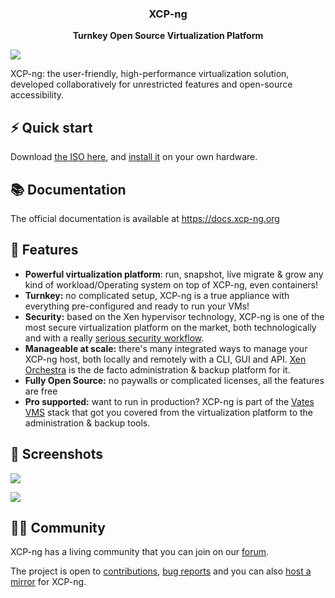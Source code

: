 <h3 align="center"><b>XCP-ng</b></h3>
<p align="center"><b>Turnkey Open Source Virtualization Platform</b></p>

![](https://repository-images.githubusercontent.com/115137464/d31efd36-b148-4d9b-a2a3-fea9663fedf7)

XCP-ng: the user-friendly, high-performance virtualization solution, developed collaboratively for unrestricted features and open-source accessibility.

## ⚡️ Quick start

Download [the ISO here](https://mirrors.xcp-ng.org/isos/8.2/xcp-ng-8.2.1.iso?https=1), and [install it](https://xcp-ng.org/#easy-to-install) on your own hardware.

## 📚 Documentation

The official documentation is available at https://docs.xcp-ng.org

## 🚀 Features

- **Powerful virtualization platform**: run, snapshot, live migrate & grow any kind of workload/Operating system on top of XCP-ng, even containers!
- **Turnkey:** no complicated setup, XCP-ng is a true appliance with everything pre-configured and ready to run your VMs!
- **Security:** based on the Xen hypervisor technology, XCP-ng is one of the most secure virtualization platform on the market, both technologically and with a really [serious security workflow](https://docs.xcp-ng.org/project/security).
- **Manageable at scale:** there's many integrated ways to manage your XCP-ng host, both locally and remotely with a CLI, GUI and API. [Xen Orchestra](https://vates.tech/xen-orchestra/) is the de facto administration & backup platform for it.
- **Fully Open Source:** no paywalls or complicated licenses, all the features are free
- **Pro supported:** want to run in production? XCP-ng is part of the [Vates VMS](https://vates.tech/) stack that got you covered from the virtualization platform to the administration & backup tools.

## 📸 Screenshots

![](https://vates.tech/assets/img/misc/XOLite_Pool_dashboard_mockup_dashes_light_2.png.avif)

![](https://xen-orchestra.com/blog/content/images/size/w1600/2023/05/Desktop---Pool-dashboard---Default.png)

## 🧑‍🚀 Community

XCP-ng has a living community that you can join on our [forum](https://xcp-ng.org/forum/). 

The project is open to [contributions](https://docs.xcp-ng.org/project/contributing/), [bug reports](https://github.com/xcp-ng/xcp/wiki/How-to-report-bugs) and you can also [host a mirror](https://github.com/xcp-ng/xcp/wiki/Mirrors) for XCP-ng.
